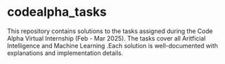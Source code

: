 # codealpha_tasks
This repository contains solutions to the tasks assigned during the Code Alpha Virtual Internship (Feb - Mar 2025). The tasks cover all Aritficial Intelligence and Machine Learning .Each solution is well-documented with explanations and implementation details.
